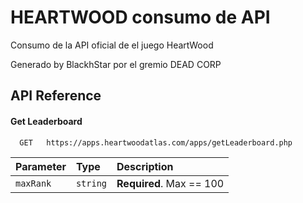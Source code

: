 
# HEARTWOOD consumo de API

Consumo de la API oficial de el juego HeartWood

Generado by BlackhStar
por el gremio DEAD CORP

## API Reference

#### Get Leaderboard

```http
  GET   https://apps.heartwoodatlas.com/apps/getLeaderboard.php
```

| Parameter | Type     | Description                       |
| :-------- | :------- | :-------------------------------- |
| `maxRank`      | `string` | **Required**. Max == 100 |

